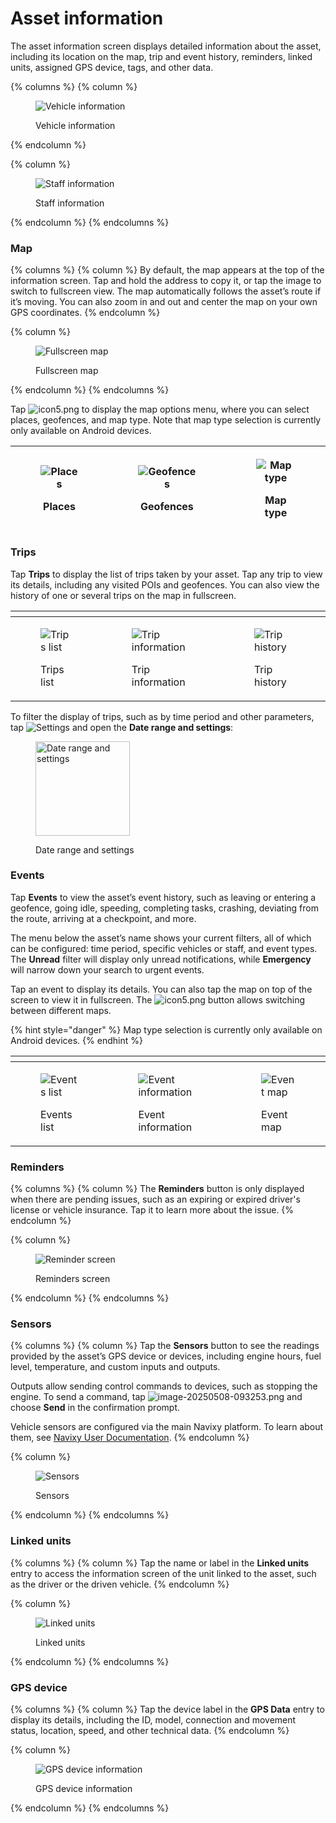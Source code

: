 # Asset information

The asset information screen displays detailed information about the asset, including its location on the map, trip and event history, reminders, linked units, assigned GPS device, tags, and other data.

{% columns %}
{% column %}
<figure><img src="attachments/1.png" alt="Vehicle information"><figcaption><p>Vehicle information</p></figcaption></figure>


{% endcolumn %}

{% column %}
<figure><img src="attachments/2.png" alt="Staff information"><figcaption><p>Staff information</p></figcaption></figure>


{% endcolumn %}
{% endcolumns %}

### Map

{% columns %}
{% column %}
By default, the map appears at the top of the information screen. Tap and hold the address to copy it, or tap the image to switch to fullscreen view. The map automatically follows the asset’s route if it’s moving. You can also zoom in and out and center the map on your own GPS coordinates.
{% endcolumn %}

{% column %}
<figure><img src="../../../.gitbook/assets/Untitled (7).jpg" alt="Fullscreen map"><figcaption><p>Fullscreen map</p></figcaption></figure>
{% endcolumn %}
{% endcolumns %}

Tap <img src="attachments/72b55e8f-c207-46df-bb7b-df4900c1db13" alt="icon5.png" data-size="line"> to display the map options menu, where you can select places, geofences, and map type. Note that map type selection is currently only available on Android devices.

| <div><figure><img src="../../../.gitbook/assets/Untitled (8).jpg" alt="Places"><figcaption><p>Places</p></figcaption></figure></div> | <div><figure><img src="../../../.gitbook/assets/Untitled (9).jpg" alt="Geofences"><figcaption><p>Geofences</p></figcaption></figure></div> | <div><figure><img src="../../../.gitbook/assets/Untitled (10).jpg" alt="Map type"><figcaption><p>Map type</p></figcaption></figure></div> |
| ------------------------------------------------------------------------------------------------------------------------------------ | ------------------------------------------------------------------------------------------------------------------------------------------ | ----------------------------------------------------------------------------------------------------------------------------------------- |

### Trips

Tap **Trips** to display the list of trips taken by your asset. Tap any trip to view its details, including any visited POIs and geofences. You can also view the history of one or several trips on the map in fullscreen.

<table data-header-hidden><thead><tr><th valign="top"></th><th></th><th valign="top"></th></tr></thead><tbody><tr><td valign="top"><div><figure><img src="../../../.gitbook/assets/Untitled (11).jpg" alt="Trips list"><figcaption><p>Trips list</p></figcaption></figure></div></td><td><div><figure><img src="../../../.gitbook/assets/Untitled (12).jpg" alt="Trip information"><figcaption><p>Trip information</p></figcaption></figure></div></td><td valign="top"><div><figure><img src="../../../.gitbook/assets/Untitled (13).jpg" alt="Trip history"><figcaption><p>Trip history</p></figcaption></figure></div></td></tr></tbody></table>

To filter the display of trips, such as by time period and other parameters, tap <img src="attachments/image-20250328-095604.png" alt="Settings" data-size="line"> and open the **Date range and settings**:

<figure><img src="attachments/image-20250328-095700.png" alt="Date range and settings" width="151"><figcaption><p>Date range and settings</p></figcaption></figure>

### Events

Tap **Events** to view the asset’s event history, such as leaving or entering a geofence, going idle, speeding, completing tasks, crashing, deviating from the route, arriving at a checkpoint, and more.

The menu below the asset’s name shows your current filters, all of which can be configured: time period, specific vehicles or staff, and event types. The **Unread** filter will display only unread notifications, while **Emergency** will narrow down your search to urgent events.

Tap an event to display its details. You can also tap the map on top of the screen to view it in fullscreen. The <img src="attachments/72b55e8f-c207-46df-bb7b-df4900c1db13" alt="icon5.png" data-size="line"> button allows switching between different maps.



{% hint style="danger" %}
Map type selection is currently only available on Android devices.
{% endhint %}

<table data-header-hidden><thead><tr><th valign="top"></th><th valign="top"></th><th valign="top"></th></tr></thead><tbody><tr><td valign="top"><div><figure><img src="../../../.gitbook/assets/Untitled.png" alt="Events list"><figcaption><p>Events list</p></figcaption></figure></div></td><td valign="top"><div><figure><img src="../../../.gitbook/assets/Untitled (1).png" alt="Event information"><figcaption><p>Event information</p></figcaption></figure></div></td><td valign="top"><div><figure><img src="../../../.gitbook/assets/Untitled (14).jpg" alt="Event map"><figcaption><p>Event map</p></figcaption></figure></div><p></p></td></tr></tbody></table>

### Reminders

{% columns %}
{% column %}
The **Reminders** button is only displayed when there are pending issues, such as an expiring or expired driver's license or vehicle insurance. Tap it to learn more about the issue.
{% endcolumn %}

{% column %}
<figure><img src="attachments/Reminders.jpg" alt="Reminder screen"><figcaption><p>Reminders screen</p></figcaption></figure>


{% endcolumn %}
{% endcolumns %}



### Sensors

{% columns %}
{% column %}
Tap the **Sensors** button to see the readings provided by the asset’s GPS device or devices, including engine hours, fuel level, temperature, and custom inputs and outputs.

Outputs allow sending control commands to devices, such as stopping the engine. To send a command, tap <img src="attachments/image-20250508-093253.png" alt="image-20250508-093253.png" data-size="line"> and choose **Send** in the confirmation prompt.

Vehicle sensors are configured via the main Navixy platform. To learn about them, see [Navixy User Documentation](../../devices-and-settings/vehicle-sensors/).
{% endcolumn %}

{% column %}
<figure><img src="attachments/Screenshot_20250508_103025-20250508-091921.png" alt="Sensors"><figcaption><p>Sensors</p></figcaption></figure>


{% endcolumn %}
{% endcolumns %}



### Linked units

{% columns %}
{% column %}
Tap the name or label in the **Linked units** entry to access the information screen of the unit linked to the asset, such as the driver or the driven vehicle.
{% endcolumn %}

{% column %}
<figure><img src="attachments/image-20250508-095906.png" alt="Linked units"><figcaption><p>Linked units</p></figcaption></figure>


{% endcolumn %}
{% endcolumns %}

### GPS device

{% columns %}
{% column %}
Tap the device label in the **GPS Data** entry to display its details, including the ID, model, connection and movement status, location, speed, and other technical data.
{% endcolumn %}

{% column %}
<figure><img src="../../../.gitbook/assets/Untitled (1).jpg" alt="GPS device information"><figcaption><p>GPS device information</p></figcaption></figure>
{% endcolumn %}
{% endcolumns %}
